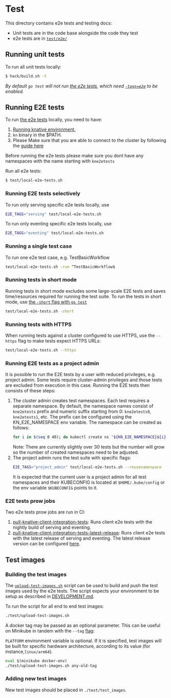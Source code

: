 # Test

This directory contains e2e tests and testing docs:

- Unit tests are in the code base alongside the code they test
- e2e tests are in [`test/e2e/`](./e2e)

## Running unit tests

To run all unit tests locally:

```bash
$ hack/build.sh -t
```

_By default `go test` will not run [the e2e tests](#running-e2e-tests),
which need [`-tags=e2e`](#running-end-to-end-tests) to be enabled._

## Running E2E tests

To run [the e2e tests](./e2e) locally, you need to have:

1. [Running knative environment.](../DEVELOPMENT.md#create-a-cluster)
2. `kn` binary in the \$PATH.
3. Please Make sure that you are able to connect to the cluster by following the
   [guide here](./../docs#connecting-to-your-cluster)

Before running the e2e tests please make sure you dont have any namespaces with
the name starting with `kne2etests`

Run all e2e tests:

```bash
$ test/local-e2e-tests.sh
```

### Running E2E tests selectively

To run only serving specific e2e tests locally, use

```bash
E2E_TAGS="serving" test/local-e2e-tests.sh
```

To run only eventing specific e2e tests locally, use

```bash
E2E_TAGS="eventing" test/local-e2e-tests.sh
```

### Running a single test case

To run one e2e test case, e.g. TestBasicWorkflow

```bash
test/local-e2e-tests.sh -run ^TestBasicWorkflow$
```

### Running tests in short mode

Running tests in short mode excludes some large-scale E2E tests and saves
time/resources required for running the test suite. To run the tests in short
mode, use
[the `-short` flag with `go test`](https://golang.org/cmd/go/#hdr-Testing_flags)

```bash
test/local-e2e-tests.sh -short
```

### Running tests with HTTPS

When running tests against a cluster configured to use HTTPS, use the `--https` flag to make tests expect HTTPS URLs:

```bash
test/local-e2e-tests.sh --https
```

### Running E2E tests as a project admin

It is possible to run the E2E tests by a user with reduced privileges, e.g. project admin.
Some tests require cluster-admin privileges and those tests are excluded from execution in this case.
Running the E2E tests then consists of these steps:
1. The cluster admin creates test namespaces. Each test requires a separate namespace.
By default, the namespace names consist of `kne2etests` prefix and numeric suffix starting from 0:
 `kne2etests0`, `kne2etests1`, etc. The prefix can be configured using the KN_E2E_NAMESPACE env
  variable. The namespace can be created as follows:
    ```bash
    for i in $(seq 0 40); do kubectl create ns "${KN_E2E_NAMESPACE}${i}"; done
    ```
   Note: There are currently slightly over 30 tests but the number will grow so the number of created
   namespaces need to be adjusted.
1. The project admin runs the test suite with specific flags:
    ```bash
    E2E_TAGS="project_admin" test/local-e2e-tests.sh --reusenamespace
    ```
   It is expected that the current user is a project admin for all test namespaces
   and their KUBECONFIG is located at `$HOME/.kube/config` or the env
   variable `$KUBECONFIG` points to it.

### E2E tests prow jobs

Two e2e tests prow jobs are run in CI:

1. [pull-knative-client-integration-tests](https://prow.knative.dev/job-history/gs/knative-prow/pr-logs/directory/pull-knative-client-integration-tests): Runs client e2e tests with the nightly build of serving and eventing.
2. [pull-knative-client-integration-tests-latest-release](https://prow.knative.dev/job-history/gs/knative-prow/pr-logs/directory/pull-knative-client-integration-tests-latest-release): Runs client e2e tests with the latest release of serving and eventing. The latest release version can be configured [here](presubmit-integration-tests-latest-release.sh).

## Test images

### Building the test images

The [`upload-test-images.sh`](./upload-test-images.sh) script can be used to
build and push the test images used by the e2e tests. The script
expects your environment to be setup as described in
[DEVELOPMENT.md](https://github.com/knative/serving/blob/main/DEVELOPMENT.md#install-requirements).

To run the script for all end to end test images:

```bash
./test/upload-test-images.sh
```

A docker tag may be passed as an optional parameter. This can be useful on
Minikube in tandem with the `--tag` [flag](#using-a-docker-tag):

`PLATFORM` environment variable is optional. If it is specified, test images
will be built for specific hardware architecture, according to its value
(for instance,`linux/arm64`).

```bash
eval $(minikube docker-env)
./test/upload-test-images.sh any-old-tag
```

### Adding new test images

New test images should be placed in `./test/test_images`.
